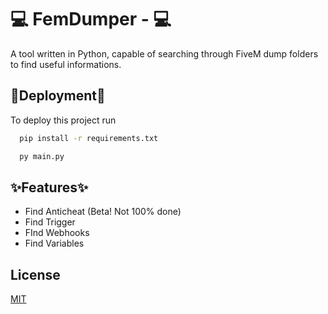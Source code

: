 
# 💻 FemDumper - 💻

A tool written in Python, capable of searching through FiveM dump folders to find useful informations.




## 🚀Deployment🚀

To deploy this project run

```bash
  pip install -r requirements.txt
```

```bash
  py main.py
```


## ✨Features✨

- Find Anticheat (Beta! Not 100% done)
- Find Trigger
- FInd Webhooks
- Find Variables


## License

[MIT](https://choosealicense.com/licenses/mit/)

